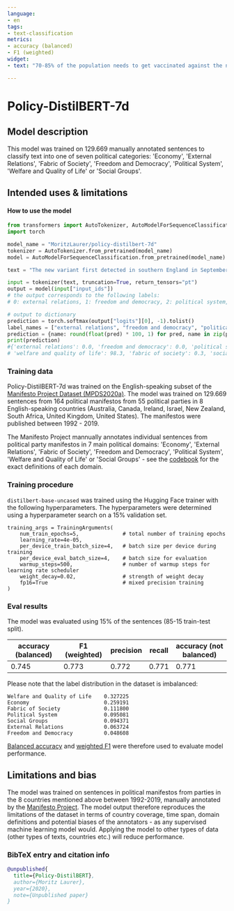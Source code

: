 ```yaml
---
language: 
- en
tags:
- text-classification
metrics:
- accuracy (balanced)
- F1 (weighted)
widget:
- text: "70-85% of the population needs to get vaccinated against the novel coronavirus to achieve herd immunity."

---
```



# Policy-DistilBERT-7d

## Model description

This model was trained on 129.669 manually annotated sentences to classify text into one of seven political categories: 'Economy', 'External Relations', 'Fabric of Society', 'Freedom and Democracy', 'Political System', 'Welfare and Quality of Life' or 'Social Groups'.

## Intended uses & limitations

#### How to use the model

```python
from transformers import AutoTokenizer, AutoModelForSequenceClassification
import torch

model_name = "MoritzLaurer/policy-distilbert-7d"
tokenizer = AutoTokenizer.from_pretrained(model_name)
model = AutoModelForSequenceClassification.from_pretrained(model_name)

text = "The new variant first detected in southern England in September is blamed for sharp rises in levels of positive tests in recent weeks in London, south-east England and the east of England"

input = tokenizer(text, truncation=True, return_tensors="pt")
output = model(input["input_ids"])
# the output corresponds to the following labels:
# 0: external relations, 1: freedom and democracy, 2: political system, 3: economy, 4: welfare and quality of life, 5: fabric of society, 6: social groups

# output to dictionary
prediction = torch.softmax(output["logits"][0], -1).tolist()
label_names = ["external relations", "freedom and democracy", "political system", "economy", "welfare and quality of life", "fabric of society", "social groups"]
prediction = {name: round(float(pred) * 100, 1) for pred, name in zip(prediction, label_names)}
print(prediction)
#{'external relations': 0.0, 'freedom and democracy': 0.0, 'political system': 0.9, 'economy': 0.4, 
# 'welfare and quality of life': 98.3, 'fabric of society': 0.3, 'social groups': 0.0}

```

### Training data

Policy-DistilBERT-7d was trained on the English-speaking subset of the [Manifesto Project Dataset (MPDS2020a)](https://manifesto-project.wzb.eu/datasets). The model was trained on 129.669 sentences from 164 political manifestos from 55 political parties in 8 English-speaking countries (Australia, Canada, Ireland, Israel, New Zealand, South Africa, United Kingdom, United States). The manifestos were published between 1992 - 2019. 

The Manifesto Project mannually annotates individual sentences from political party manifestos in 7 main political domains: 'Economy', 'External Relations', 'Fabric of Society', 'Freedom and Democracy', 'Political System', 'Welfare and Quality of Life' or 'Social Groups' - see the [codebook](https://manifesto-project.wzb.eu/down/data/2020b/codebooks/codebook_MPDataset_MPDS2020b.pdf) for the exact definitions of each domain. 


### Training procedure

`distilbert-base-uncased` was trained using the Hugging Face trainer with the following hyperparameters. The hyperparameters were determined using a hyperparameter search on a 15% validation set. 

```
training_args = TrainingArguments(
    num_train_epochs=5,              # total number of training epochs
    learning_rate=4e-05,
    per_device_train_batch_size=4,   # batch size per device during training
    per_device_eval_batch_size=4,    # batch size for evaluation
    warmup_steps=500,                # number of warmup steps for learning rate scheduler
    weight_decay=0.02,               # strength of weight decay
    fp16=True                        # mixed precision training
)
```

### Eval results

The model was evaluated using 15% of the sentences (85-15 train-test split).

accuracy (balanced)   | F1 (weighted) | precision | recall | accuracy (not balanced) 
-------|---------|----------|---------|----------
0.745  | 0.773 | 0.772 | 0.771 | 0.771

Please note that the label distribution in the dataset is imbalanced:
```
Welfare and Quality of Life    0.327225
Economy                        0.259191
Fabric of Society              0.111800
Political System               0.095081
Social Groups                  0.094371
External Relations             0.063724
Freedom and Democracy          0.048608
```

[Balanced accuracy](https://scikit-learn.org/stable/modules/generated/sklearn.metrics.balanced_accuracy_score.html) and [weighted F1](https://scikit-learn.org/stable/modules/generated/sklearn.metrics.precision_recall_fscore_support.html) were therefore used to evaluate model performance.


## Limitations and bias

The model was trained on sentences in political manifestos from parties in the 8 countries mentioned above between 1992-2019, manually annotated by the [Manifesto Project](https://manifesto-project.wzb.eu/information/documents/information). The model output therefore reproduces the limitations of the dataset in terms of country coverage, time span, domain definitions and potential biases of the annotators - as any supervised machine learning model would. Applying the model to other types of data (other types of texts, countries etc.) will reduce performance. 


### BibTeX entry and citation info

```bibtex
@unpublished{
  title={Policy-DistilBERT},
  author={Moritz Laurer},
  year={2020},
  note={Unpublished paper}
}
```